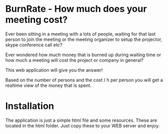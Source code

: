 # BurnRate - How much does your meeting cost?
Ever been sitting in a meeting with a lots of people, waiting for
that last person to join the meeting or the meeting organizer to 
setup the projector, skype conference call etc?

Ever wondered how much money that is burned up during waiting time
or how much a meeting will cost the project or company in general?

This web application will give you the answer!

Based on the number of persons and the cost / h per person you will
get a realtime view of the money that is spent. 

# Installation
The application is just a simple html file and some resources. These
are located in the html folder. Just copy these to your WEB 
server and enjoy.
